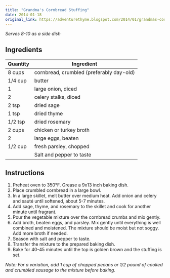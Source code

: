 ```yaml
---
title: "Grandma's Cornbread Stuffing"
date: 2014-01-18
original_link: https://adventurethyme.blogspot.com/2014/01/grandmas-cornbread-stuffing.html
---
```


_Serves 8-10 as a side dish_

## Ingredients

| Quantity | Ingredient |
| -------- | ---------- |
| 8 cups | cornbread, crumbled (preferably day-old) |
| 1/4 cup | butter |
| 1 | large onion, diced |
| 2 | celery stalks, diced |
| 2 tsp | dried sage |
| 1 tsp | dried thyme |
| 1/2 tsp | dried rosemary |
| 2 cups | chicken or turkey broth |
| 2 | large eggs, beaten |
| 1/2 cup | fresh parsley, chopped |
| | Salt and pepper to taste |

## Instructions

1. Preheat oven to 350°F. Grease a 9x13 inch baking dish.
2. Place crumbled cornbread in a large bowl.
3. In a large skillet, melt butter over medium heat. Add onion and celery and sauté until softened, about 5-7 minutes.
4. Add sage, thyme, and rosemary to the skillet and cook for another minute until fragrant.
5. Pour the vegetable mixture over the cornbread crumbs and mix gently.
6. Add broth, beaten eggs, and parsley. Mix gently until everything is well combined and moistened. The mixture should be moist but not soggy. Add more broth if needed.
7. Season with salt and pepper to taste.
8. Transfer the mixture to the prepared baking dish.
9. Bake for 40-45 minutes until the top is golden brown and the stuffing is set.

_Note: For a variation, add 1 cup of chopped pecans or 1/2 pound of cooked and crumbled sausage to the mixture before baking._
